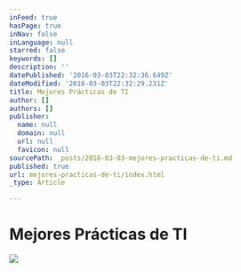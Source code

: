 ```yaml
---
inFeed: true
hasPage: true
inNav: false
inLanguage: null
starred: false
keywords: []
description: ''
datePublished: '2016-03-03T22:32:36.649Z'
dateModified: '2016-03-03T22:32:29.231Z'
title: Mejores Prácticas de TI
author: []
authors: []
publisher:
  name: null
  domain: null
  url: null
  favicon: null
sourcePath: _posts/2016-03-03-mejores-practicas-de-ti.md
published: true
url: mejores-practicas-de-ti/index.html
_type: Article

---
```

# Mejores Prácticas de TI
![](https://the-grid-user-content.s3-us-west-2.amazonaws.com/abf23220-42d3-4cbf-9a8e-663f0836784e.png)